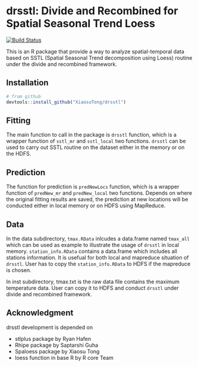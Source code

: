 # drsstl: Divide and Recombined for Spatial Seasonal Trend Loess

[![Build Status](https://travis-ci.org/XiaosuTong/drsstl.svg?branch=master)](https://travis-ci.org/XiaosuTong/drsstl)

This is an R package that provide a way to analyze spatial-temporal data based 
on SSTL (Spatial Seasonal Trend decomposition using Loess) routine under the 
divide and recombined framework.


## Installation

```r
# from github
devtools::install_github("XiaosuTong/drsstl")
```

## Fitting

The main function to call in the package is `drsstl` function, which is a
wrapper function of `sstl_mr` and `sstl_local` two functions. `drsstl` can
be used to carry out SSTL routine on the dataset either in the memory or
on the HDFS.

## Prediction 

The function for prediction is `predNewLocs` function, which is a wrapper
function of `predNew_mr` and `predNew_local` two functions. Depends on where
the original fitting results are saved, the prediction at new locations 
will be conducted either in local memory or on HDFS using MapReduce.

## Data

In the data subdirectory, `tmax.RData` inlcudes a data.frame named `tmax_all`
which can be used as example to illustrate the usage of `drsstl` in local memory.
`station_info.RData` contains a data.frame which includes all stations information.
It is usefual for both local and mapreduce situation of `drsstl`. User has to 
copy the `station_info.RData` to HDFS if the mapreduce is chosen.

In inst subdirectory, tmax.txt is the raw data file contains the maximum
temperature data. User can copy it to HDFS and conduct `drsstl` under divide
and recombined framework. 

## Acknowledgment

drsstl development is depended on 

- stlplus package by Ryan Hafen
- Rhipe package by Saptarshi Guha
- Spaloess package by Xiaosu Tong
- loess function in base R by R core Team

